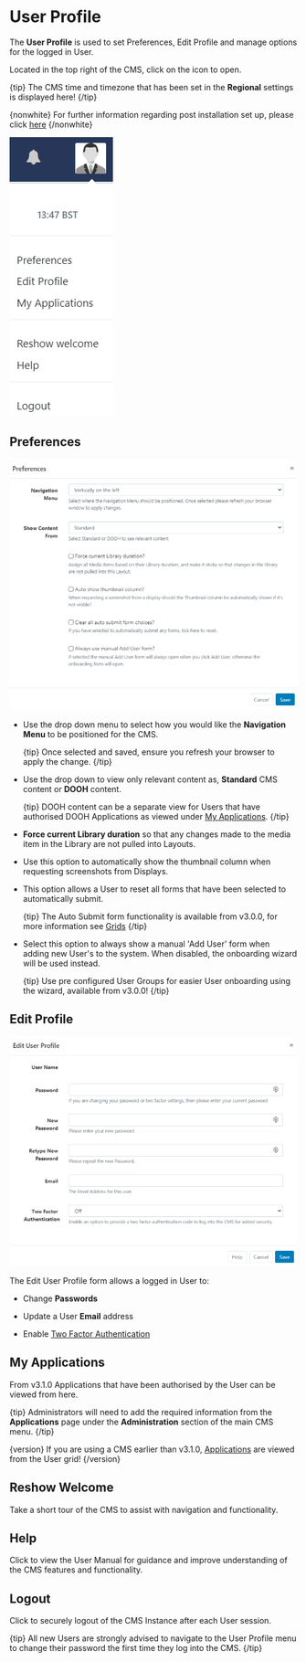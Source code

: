 <!--toc=tour-->

# User Profile

The **User Profile** is used to set Preferences, Edit Profile and manage options for the logged in User.

Located in the top right of the CMS, click on the icon to open.

{tip}
The CMS time and timezone that has been set in the **Regional** settings is displayed here!
{/tip}

{nonwhite}
For further information regarding post installation set up, please click [here](https://xibo.org.uk/docs/setup/xibo-cms-post-installation-setup-guide)
{/nonwhite}

![User Profile](img/tour_user_profile.png)

## Preferences

![Preferences](img/v3_tour_profile_preferences.png) 

- Use the drop down menu to select how you would like the **Navigation Menu** to be positioned for the CMS.

  {tip}
  Once selected and saved, ensure you refresh your browser to apply the change.
  {/tip}

- Use the drop down to view only relevant content as, **Standard** CMS content or **DOOH** content.

  {tip}
  DOOH content can be a separate view for Users that have authorised DOOH Applications as viewed under [My Applications](users_administration.html#my_applications).
  {/tip}

- **Force current Library duration** so that any changes made to the media item in the Library are not pulled into Layouts.

- Use this option to automatically show the thumbnail column when requesting screenshots from Displays.

- This option allows a User to reset all forms that have been selected to automatically submit.

  {tip}
  The Auto Submit form functionality is available from v3.0.0, for more information see [Grids](tour_grids.html)
  {/tip}

- Select this option to always show a manual 'Add User' form when adding new User's to the system. When disabled, the onboarding wizard will be used instead.

  {tip}
  Use pre configured User Groups for easier User onboarding using the wizard, available from v3.0.0!
  {/tip}

## Edit Profile

![Edit Profile](img/v3_tour_edit_profile.png)

The Edit User Profile form allows a logged in User to:

- Change **Passwords**
- Update a User **Email** address

- Enable [Two Factor Authentication](tour_two_factor_authentication.html) 

## My Applications

From v3.1.0 Applications that have been authorised by the User can be viewed from here. 

{tip}
Administrators will need to add the required information from the **Applications** page under the **Administration** section of the main CMS menu.
{/tip}

{version}
If you are using a CMS earlier than v3.1.0, [Applications](users_administration.html#content-my-applications) are viewed from the User grid!
{/version}

## Reshow Welcome

Take a short tour of the CMS to assist with navigation and functionality.

## Help

Click to view the User Manual for guidance and improve understanding of the CMS features and functionality.

## Logout

Click to securely logout of the CMS Instance after each User session.

{tip}
All new Users are strongly advised to navigate to the User Profile menu to change their password the first time they log into the CMS.
{/tip}